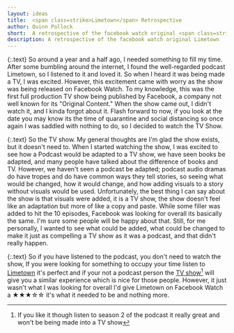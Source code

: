 ```yaml
---
layout: ideas
title:  <span class=strike>Limetown</span> Retrospective
author: Quinn Pollock
short:  A retrospective of the facebook watch original <span class=strike>Limetown</span>
description: A retrospective of the facebook watch original Limetown
---
```

{:.text}
So around a year and a half ago, I needed something to fill my time. After some bumbling around the internet, I found the well-regarded podcast Limetown, so I listened to it and loved it. So when I heard it was being made a TV, I was excited. However, this excitement came with worry as the show was being released on Facebook Watch. To my knowledge, this was the first full production TV show being published by Facebook, a company not well known for its "Original Content." When the show came out, I didn't watch it, and I kinda forgot about it. Flash forward to now, if you look at the date you may know its the time of quarantine and social distancing so once again I was saddled with nothing to do, so I decided to watch the TV Show.

{:.text}
So the TV show. My general thoughts are I'm glad the show exists, but it doesn't need to. When I started watching the show, I was excited to see how a Podcast would be adapted to a TV show, we have seen books be adapted, and many people have talked about the difference of books and TV. However, we haven't seen a podcast be adapted; podcast audio dramas do have tropes and do have common ways they tell stories, so seeing what would be changed, how it would change, and how adding visuals to a story without visuals would be used. Unfortunately, the best thing I can say about the show is that visuals were added, it is a TV show,  the show doesn't feel like an adaptation but more of like a copy and paste. While some filler was added to hit the 10 episodes, Facebook was looking for overall its basically the same. I'm sure some people will be happy about that. Still, for me personally, I wanted to see what could be added, what could be changed to make it just as compelling a TV show as it was a podcast, and that didn't really happen.

{:.text}
So if you have listened to the podcast, you don't need to watch the show, If you were looking for something to occupy your time listen to [Limetown](https://twoupproductions.com/limetown/podcast) it's perfect and if your not a podcast person the [TV show](https://twoupproductions.com/limetown/tv-series)[^1] will give you a similar experience which is nice for those people. However, it just wasn't what I was looking for overall I'd give Limetown on Facebook Watch a ★★★☆☆ it's what it needed to be and nothing more.

[^1]: If you like it though listen to season 2 of the podcast it really great and won't be being made into a TV show
